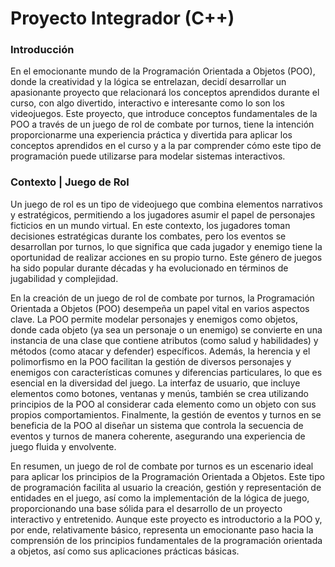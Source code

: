 # Proyecto Integrador (C++)
### Introducción

En el emocionante mundo de la Programación Orientada a Objetos (POO), donde la creatividad y la lógica se entrelazan, decidí desarrollar un apasionante proyecto que relacionará los conceptos aprendidos durante el curso, con algo divertido, interactivo e interesante como lo son los videojuegos. Este proyecto, que introduce conceptos fundamentales de la POO a través de un juego de rol de combate por turnos, tiene la intención proporcionarme una experiencia práctica y divertida para aplicar los conceptos aprendidos en el curso y a la par comprender cómo este tipo de programación puede utilizarse para modelar sistemas interactivos.

### Contexto | Juego de Rol

Un juego de rol es un tipo de videojuego que combina elementos narrativos y estratégicos, permitiendo a los jugadores asumir el papel de personajes ficticios en un mundo virtual. En este contexto, los jugadores toman decisiones estratégicas durante los combates, pero los eventos se desarrollan por turnos, lo que significa que cada jugador y enemigo tiene la oportunidad de realizar acciones en su propio turno. Este género de juegos ha sido popular durante décadas y ha evolucionado en términos de jugabilidad y complejidad.

En la creación de un juego de rol de combate por turnos, la Programación Orientada a Objetos (POO) desempeña un papel vital en varios aspectos clave. La POO permite modelar personajes y enemigos como objetos, donde cada objeto (ya sea un personaje o un enemigo) se convierte en una instancia de una clase que contiene atributos (como salud y habilidades) y métodos (como atacar y defender) específicos. Además, la herencia y el polimorfismo en la POO facilitan la gestión de diversos personajes y enemigos con características comunes y diferencias particulares, lo que es esencial en la diversidad del juego. La interfaz de usuario, que incluye elementos como botones, ventanas y menús, también se crea utilizando principios de la POO al considerar cada elemento como un objeto con sus propios comportamientos. Finalmente, la gestión de eventos y turnos en  se beneficia de la POO al diseñar un sistema que controla la secuencia de eventos y turnos de manera coherente, asegurando una experiencia de juego fluida y envolvente.

En resumen, un juego de rol de combate por turnos es un escenario ideal para aplicar los principios de la Programación Orientada a Objetos. Este tipo de programación facilita al usuario la creación, gestión y representación de entidades en el juego, así como la implementación de la lógica de juego, proporcionando una base sólida para el desarrollo de un proyecto interactivo y entretenido. Aunque este proyecto es introductorio a la POO y, por ende, relativamente básico, representa un emocionante paso hacia la comprensión de los principios fundamentales de la programación orientada a objetos, así como sus aplicaciones prácticas básicas.
